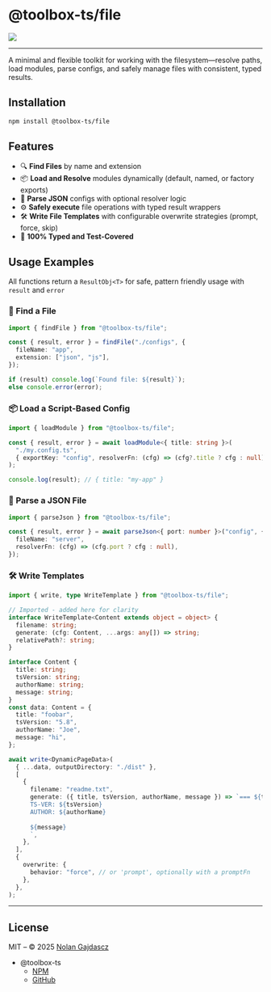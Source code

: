 # @toolbox-ts/file

![](https://img.shields.io/badge/coverage-100%25-brightgreen)

---

A minimal and flexible toolkit for working with the filesystem—resolve paths,
load modules, parse configs, and safely manage files with consistent, typed
results.

## Installation

```bash
npm install @toolbox-ts/file
```

## Features

- 🔍 **Find Files** by name and extension
- 📦 **Load and Resolve** modules dynamically (default, named, or factory
  exports)
- 📄 **Parse JSON** configs with optional resolver logic
- ⚙️ **Safely execute** file operations with typed result wrappers
- 🛠️ **Write File Templates** with configurable overwrite strategies (prompt,
  force, skip)
- 🧪 **100% Typed and Test-Covered**

## Usage Examples

All functions return a `ResultObj<T>` for safe, pattern friendly usage with
`result` and `error`

### 📍 Find a File

```ts
import { findFile } from "@toolbox-ts/file";

const { result, error } = findFile("./configs", {
  fileName: "app",
  extension: ["json", "js"],
});

if (result) console.log(`Found file: ${result}`);
else console.error(error);
```

### 📦 Load a Script-Based Config

```ts
import { loadModule } from "@toolbox-ts/file";

const { result, error } = await loadModule<{ title: string }>(
  "./my.config.ts",
  { exportKey: "config", resolverFn: (cfg) => (cfg?.title ? cfg : null) },
);

console.log(result); // { title: "my-app" }
```

### 🧾 Parse a JSON File

```ts
import { parseJson } from "@toolbox-ts/file";

const { result, error } = await parseJson<{ port: number }>("config", {
  fileName: "server",
  resolverFn: (cfg) => (cfg.port ? cfg : null),
});
```

### 🛠️ Write Templates

```ts
import { write, type WriteTemplate } from "@toolbox-ts/file";

// Imported - added here for clarity
interface WriteTemplate<Content extends object = object> {
  filename: string;
  generate: (cfg: Content, ...args: any[]) => string;
  relativePath?: string;
}

interface Content {
  title: string;
  tsVersion: string;
  authorName: string;
  message: string;
}
const data: Content = {
  title: "foobar",
  tsVersion: "5.8",
  authorName: "Joe",
  message: "hi",
};

await write<DynamicPageData>(
  { ...data, outputDirectory: "./dist" },
  [
    {
      filename: "readme.txt",
      generate: ({ title, tsVersion, authorName, message }) => `=== ${title} ===
      TS-VER: ${tsVersion}
      AUTHOR: ${authorName}
      
      ${message}
      `,
    },
  ],
  {
    overwrite: {
      behavior: "force", // or 'prompt', optionally with a promptFn
    },
  },
);
```

---

## License

MIT – © 2025 [Nolan Gajdascz](https://github.com/gajdascz)

- @toolbox-ts
  - [NPM](https://www.npmjs.com/org/toolbox-ts)
  - [GitHub](https://github.com/toolbox-ts/toolbox-ts)
